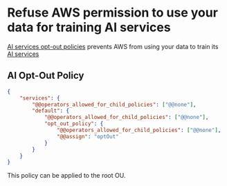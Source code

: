 # Refuse AWS permission to use your data for training AI services

[AI services opt-out policies](https://docs.aws.amazon.com/organizations/latest/userguide/orgs_manage_policies_ai-opt-out.html) prevents AWS from using your data to train its [AI services](https://docs.aws.amazon.com/organizations/latest/userguide/orgs_manage_policies_ai-opt-out_all.html#ai-opt-out-all-list)

## AI Opt-Out Policy
```json
{
    "services": {
        "@@operators_allowed_for_child_policies": ["@@none"],
        "default": {
            "@@operators_allowed_for_child_policies": ["@@none"],
            "opt_out_policy": {
                "@@operators_allowed_for_child_policies": ["@@none"],
                "@@assign": "optOut"
            }
        }
    }
}
```

This policy can be applied to the root OU.